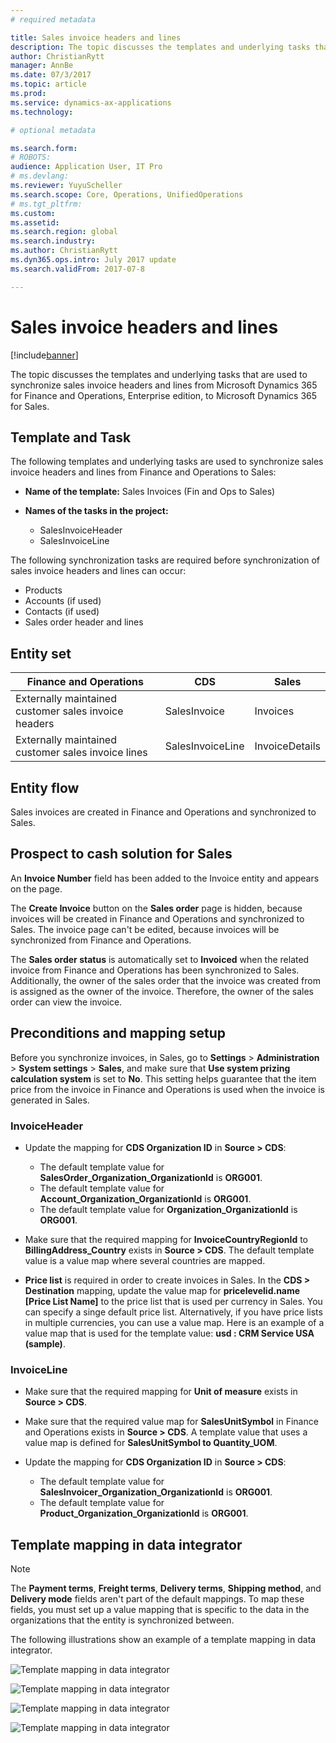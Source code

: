 ```yaml
---
# required metadata

title: Sales invoice headers and lines
description: The topic discusses the templates and underlying tasks that are used to synchronize sales invoice headers and lines from Microsoft Dynamics 365 for Finance and Operations, Enterprise edition, to Microsoft Dynamics 365 for Sales. 
author: ChristianRytt
manager: AnnBe
ms.date: 07/3/2017
ms.topic: article
ms.prod: 
ms.service: dynamics-ax-applications
ms.technology: 

# optional metadata

ms.search.form: 
# ROBOTS: 
audience: Application User, IT Pro
# ms.devlang: 
ms.reviewer: YuyuScheller
ms.search.scope: Core, Operations, UnifiedOperations
# ms.tgt_pltfrm: 
ms.custom: 
ms.assetid: 
ms.search.region: global
ms.search.industry: 
ms.author: ChristianRytt
ms.dyn365.ops.intro: July 2017 update 
ms.search.validFrom: 2017-07-8

---
```


# Sales invoice headers and lines

[!include[banner](../includes/banner.md)]

The topic discusses the templates and underlying tasks that are used to synchronize sales invoice headers and lines from Microsoft Dynamics 365 for Finance and Operations, Enterprise edition, to Microsoft Dynamics 365 for Sales. 

## Template and Task

The following templates and underlying tasks are used to synchronize sales invoice headers and lines from Finance and Operations to Sales:

- **Name of the template:** Sales Invoices (Fin and Ops to Sales)
- **Names of the tasks in the project:**

    - SalesInvoiceHeader
    - SalesInvoiceLine

The following synchronization tasks are required before synchronization of sales invoice headers and lines can occur:

- Products
- Accounts (if used)
- Contacts (if used)
- Sales order header and lines

## Entity set

| Finance and Operations                               | CDS              | Sales          |
|------------------------------------------------------|------------------|----------------|
| Externally maintained customer sales invoice headers | SalesInvoice     | Invoices       |
| Externally maintained customer sales invoice lines   | SalesInvoiceLine | InvoiceDetails |

## Entity flow

Sales invoices are created in Finance and Operations and synchronized to Sales.

## Prospect to cash solution for Sales

An **Invoice Number** field has been added to the Invoice entity and appears on the page.

The **Create Invoice** button on the **Sales order** page is hidden, because invoices will be created in Finance and Operations and synchronized to Sales. The invoice page can't be edited, because invoices will be synchronized from Finance and Operations.

The **Sales order status** is automatically set to **Invoiced** when the related invoice from Finance and Operations has been synchronized to Sales. Additionally, the owner of the sales order that the invoice was created from is assigned as the owner of the invoice. Therefore, the owner of the sales order can view the invoice.

## Preconditions and mapping setup

Before you synchronize invoices, in Sales, go to **Settings** &gt; **Administration** &gt; **System settings** &gt; **Sales**, and make sure that **Use system prizing calculation system** is set to **No**. This setting helps guarantee that the item price from the invoice in Finance and Operations is used when the invoice is generated in Sales.

###  InvoiceHeader

- Update the mapping for **CDS Organization ID** in **Source &gt; CDS**:

    - The default template value for **SalesOrder_Organization_OrganizationId** is **ORG001**.
    - The default template value for **Account_Organization_OrganizationId** is **ORG001**.
    - The default template value for **Organization_OrganizationId** is **ORG001**.

- Make sure that the required mapping for **InvoiceCountryRegionId** to **BillingAddress_Country** exists in **Source &gt; CDS**. The default template value is a value map where several countries are mapped.
- **Price list** is required in order to create invoices in Sales. In the **CDS &gt; Destination** mapping, update the value map for **pricelevelid.name [Price List Name]** to the price list that is used per currency in Sales. You can specify a singe default price list. Alternatively, if you have price lists in multiple currencies, you can use a value map. Here is an example of a value map that is used for the template value: **usd : CRM Service USA (sample)**.

### InvoiceLine

- Make sure that the required mapping for **Unit of measure** exists in **Source &gt; CDS**.
- Make sure that the required value map for **SalesUnitSymbol** in Finance and Operations exists in **Source &gt; CDS**. A template value that uses a value map is defined for **SalesUnitSymbol to Quantity_UOM**.
- Update the mapping for **CDS Organization ID** in **Source &gt; CDS**:

    - The default template value for **SalesInvoicer_Organization_OrganizationId** is **ORG001**.
    - The default template value for **Product_Organization_OrganizationId** is **ORG001**.

## Template mapping in data integrator

> [!NOTE]
> The **Payment terms**, **Freight terms**, **Delivery terms**, **Shipping method**, and **Delivery mode** fields aren't part of the default mappings. To map these fields, you must set up a value mapping that is specific to the data in the organizations that the entity is synchronized between.

The following illustrations show an example of a template mapping in data integrator.

![Template mapping in data integrator](./media/sales-invoice-template-mapping-data-integrator-1.png)

![Template mapping in data integrator](./media/sales-invoice-template-mapping-data-integrator-2.png)

![Template mapping in data integrator](./media/sales-invoice-template-mapping-data-integrator-3.png)

![Template mapping in data integrator](./media/sales-invoice-template-mapping-data-integrator-4.png)
